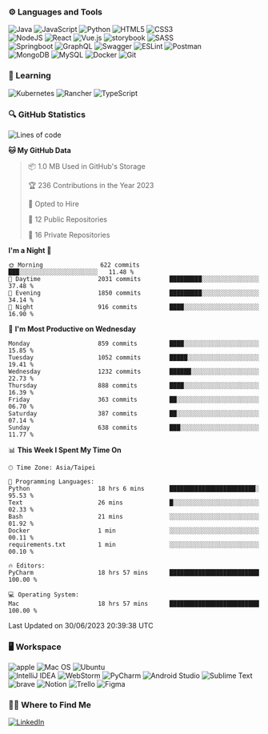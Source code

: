 ### :gear: Languages and Tools
![Java](https://img.shields.io/badge/java-%23ED8B00.svg?style=for-the-badge&logo=java&logoColor=white)
![JavaScript](https://img.shields.io/badge/javascript-%23323330.svg?style=for-the-badge&logo=javascript&logoColor=%23F7DF1E)
![Python](https://img.shields.io/badge/python-3670A0?style=for-the-badge&logo=python&logoColor=ffdd54)
![HTML5](https://img.shields.io/badge/html5-%23E34F26.svg?style=for-the-badge&logo=html5&logoColor=white)
![CSS3](https://img.shields.io/badge/css3-%231572B6.svg?style=for-the-badge&logo=css3&logoColor=white)
<br />
![NodeJS](https://img.shields.io/badge/node.js-6DA55F?style=for-the-badge&logo=node.js&logoColor=white)
![React](https://img.shields.io/badge/react-%2320232a.svg?style=for-the-badge&logo=react&logoColor=%2361DAFB)
![Vue.js](https://img.shields.io/badge/vuejs-%2335495e.svg?style=for-the-badge&logo=vuedotjs&logoColor=%234FC08D)
![storybook](https://img.shields.io/badge/storybook-FF4785?style=for-the-badge&logo=storybook&logoColor=white)
![SASS](https://img.shields.io/badge/SASS-hotpink.svg?style=for-the-badge&logo=SASS&logoColor=white)
<br />
![Springboot](https://img.shields.io/badge/Spring_Boot-F2F4F9?style=for-the-badge&logo=spring-boot)
![GraphQL](https://img.shields.io/badge/GraphQl-E10098?style=for-the-badge&logo=graphql&logoColor=white)
![Swagger](https://img.shields.io/badge/-Swagger-%23Clojure?style=for-the-badge&logo=swagger&logoColor=white)
![ESLint](https://img.shields.io/badge/ESLint-4B3263?style=for-the-badge&logo=eslint&logoColor=white)
![Postman](https://img.shields.io/badge/Postman-FF6C37?style=for-the-badge&logo=postman&logoColor=white)
<br />
![MongoDB](https://img.shields.io/badge/MongoDB-%234ea94b.svg?style=for-the-badge&logo=mongodb&logoColor=white)
![MySQL](https://img.shields.io/badge/mysql-%2300f.svg?style=for-the-badge&logo=mysql&logoColor=white)
![Docker](https://img.shields.io/badge/docker-%230db7ed.svg?style=for-the-badge&logo=docker&logoColor=white)
![Git](https://img.shields.io/badge/git-%23F05033.svg?style=for-the-badge&logo=git&logoColor=white)

### :book: Learning
![Kubernetes](https://img.shields.io/badge/kubernetes-%23326ce5.svg?style=for-the-badge&logo=kubernetes&logoColor=white)
![Rancher](https://img.shields.io/badge/rancher-%230075A8.svg?style=for-the-badge&logo=rancher&logoColor=white)
![TypeScript](https://img.shields.io/badge/typescript-%23007ACC.svg?style=for-the-badge&logo=typescript&logoColor=white)

### :mag: GitHub Statistics
<!--START_SECTION:waka-->
![Lines of code](https://img.shields.io/badge/From%20Hello%20World%20I%27ve%20Written-2.5%20million%20lines%20of%20code-blue)

**🐱 My GitHub Data** 

> 📦 1.0 MB Used in GitHub's Storage 
 > 
> 🏆 236 Contributions in the Year 2023
 > 
> 💼 Opted to Hire
 > 
> 📜 12 Public Repositories 
 > 
> 🔑 16 Private Repositories 
 > 
**I'm a Night 🦉** 

```text
🌞 Morning                622 commits         ███░░░░░░░░░░░░░░░░░░░░░░   11.48 % 
🌆 Daytime                2031 commits        █████████░░░░░░░░░░░░░░░░   37.48 % 
🌃 Evening                1850 commits        █████████░░░░░░░░░░░░░░░░   34.14 % 
🌙 Night                  916 commits         ████░░░░░░░░░░░░░░░░░░░░░   16.90 % 
```
📅 **I'm Most Productive on Wednesday** 

```text
Monday                   859 commits         ████░░░░░░░░░░░░░░░░░░░░░   15.85 % 
Tuesday                  1052 commits        █████░░░░░░░░░░░░░░░░░░░░   19.41 % 
Wednesday                1232 commits        ██████░░░░░░░░░░░░░░░░░░░   22.73 % 
Thursday                 888 commits         ████░░░░░░░░░░░░░░░░░░░░░   16.39 % 
Friday                   363 commits         ██░░░░░░░░░░░░░░░░░░░░░░░   06.70 % 
Saturday                 387 commits         ██░░░░░░░░░░░░░░░░░░░░░░░   07.14 % 
Sunday                   638 commits         ███░░░░░░░░░░░░░░░░░░░░░░   11.77 % 
```


📊 **This Week I Spent My Time On** 

```text
🕑︎ Time Zone: Asia/Taipei

💬 Programming Languages: 
Python                   18 hrs 6 mins       ████████████████████████░   95.53 % 
Text                     26 mins             █░░░░░░░░░░░░░░░░░░░░░░░░   02.33 % 
Bash                     21 mins             ░░░░░░░░░░░░░░░░░░░░░░░░░   01.92 % 
Docker                   1 min               ░░░░░░░░░░░░░░░░░░░░░░░░░   00.11 % 
requirements.txt         1 min               ░░░░░░░░░░░░░░░░░░░░░░░░░   00.10 % 

🔥 Editors: 
PyCharm                  18 hrs 57 mins      █████████████████████████   100.00 % 

💻 Operating System: 
Mac                      18 hrs 57 mins      █████████████████████████   100.00 % 
```


 Last Updated on 30/06/2023 20:39:38 UTC
<!--END_SECTION:waka-->

### :desktop_computer: Workspace
![apple](https://img.shields.io/badge/apple%20silicon-333333?style=for-the-badge&logo=apple&logoColor=white)
![Mac OS](https://img.shields.io/badge/mac%20os-000000?style=for-the-badge&logo=macos&logoColor=F0F0F0)
![Ubuntu](https://img.shields.io/badge/Ubuntu-E95420?style=for-the-badge&logo=ubuntu&logoColor=white)
<br />
![IntelliJ IDEA](https://img.shields.io/badge/IntelliJIDEA-000000.svg?style=for-the-badge&logo=intellij-idea&logoColor=white)
![WebStorm](https://img.shields.io/badge/webstorm-143?style=for-the-badge&logo=webstorm&logoColor=white&color=black)
![PyCharm](https://img.shields.io/badge/pycharm-143?style=for-the-badge&logo=pycharm&logoColor=black&color=black&labelColor=green)
![Android Studio](https://img.shields.io/badge/Android%20Studio-3DDC84.svg?style=for-the-badge&logo=android-studio&logoColor=white)
![Sublime Text](https://img.shields.io/badge/sublime_text-%23575757.svg?style=for-the-badge&logo=sublime-text&logoColor=important)
<br />
![brave](https://img.shields.io/badge/Brave-FF1B2D?style=for-the-badge&logo=Brave&logoColor=white)
![Notion](https://img.shields.io/badge/Notion-%23000000.svg?style=for-the-badge&logo=notion&logoColor=white)
![Trello](https://img.shields.io/badge/Trello-%23026AA7.svg?style=for-the-badge&logo=Trello&logoColor=white)
![Figma](https://img.shields.io/badge/figma-%23F24E1E.svg?style=for-the-badge&logo=figma&logoColor=white)

### :woman_technologist: Where to Find Me
[![LinkedIn](https://img.shields.io/badge/linkedin-%230077B5.svg?style=for-the-badge&logo=linkedin&logoColor=white)](https://www.linkedin.com/in/fung-hei-man/)


